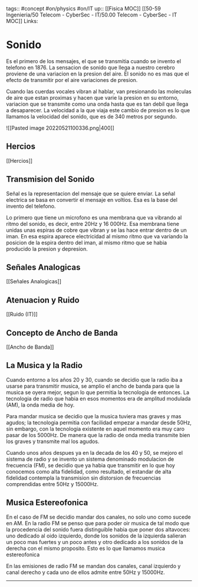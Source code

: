 tags:: #concept  #on/physics #on/IT 
up:: [[Fisica MOC]] [[50-59 Ingenieria/50 Telecom - CyberSec - IT/50.00 Telecom - CyberSec - IT MOC]]
Links: 
# Sonido
Es el primero de los mensajes, el que se transmitia cuando se invento el telefono en 1876. La sensacion de sonido que llega a nuestro cerebro proviene de una variacion en la presion del aire. El sonido no es mas que el efecto de transmitir por el aire variaciones de presion.

Cuando las cuerdas vocales vibran al hablar, van presionando las moleculas de aire que estan proximas y hacen que varie la presion en su entorno, variacion que se transmite como una onda hasta que es tan debil que llega a desaparecer. La velocidad a la que viaja este cambio de presion es lo que llamamos la velocidad del sonido, que es de 340 metros por segundo.

![[Pasted image 20220521100336.png|400]]

## Hercios
[[Hercios]]

## Transmision del Sonido
Señal es la representacion del mensaje que se quiere enviar. La señal electrica se basa en convertir el mensaje en voltios. Esa es la base del invento del telefono. 

Lo primero que tiene un microfono es una membrana que va vibrando al ritmo del sonido, es decir, entre 20Hz y 16 000Hz. Esa membrana tiene unidas unas espiras de cobre que vibran y se las hace entrar dentro de un iman. En esa espira aparece electricidad al mismo ritmo que va variando la posicion de la espira dentro del iman, al mismo ritmo que se habia producido la presion y depresion.

## Señales Analogicas
[[Señales Analogicas]]

## Atenuacion y Ruido
[[Ruido (IT)]]

## Concepto de Ancho de Banda
[[Ancho de Banda]]

## La Musica y la Radio
Cuando entorno a los años 20 y 30, cuando se decidio que la radio iba a usarse para transmitir musica, se amplio el ancho de banda para que la musica se oyera mejor, segun lo que permitia la tecnologia de entonces. La tecnologia de radio que habia en esos momentos era de amplitud modulada (AM), la onda media de hoy.

Para mandar musica se decidio que la musica tuviera mas graves y mas agudos; la tecnologia permitia con facilidad empezar a mandar desde 50Hz, sin embargo, con la tecnologia existente en aquel momento era muy caro pasar de los 5000Hz. De manera que la radio de onda media transmite bien los graves y transmite mal los agudos. 

Cuando unos años despues ya en la decada de los 40 y 50, se mejoro el sistema de radio y se invento un sistema denominado modulacion de frecuencia (FM), se decidio que ya habia que transmitir en lo que hoy conocemos como alta fidelidad, como resultado, el estandar de alta fidelidad contempla la transmision sin distorsion de frecuencias comprendidas entre 50Hz y 15000Hz.

## Musica Estereofonica
En el caso de FM se decidio mandar dos canales, no solo uno como sucede en AM. En la radio FM se penso que para poder oir musica de tal modo que la procedencia del sonido fuera distinguible habia que poner dos altavoces: uno dedicado al oido izquierdo, donde los sonidos de la izquierda salieran un poco mas fuertes y un poco antes y otro dedicado a los sonidos de la derecha con el mismo proposito. Esto es lo que llamamos musica estereofonica

En las emisiones de radio FM se mandan dos canales, canal izquierdo y canal derecho y cada uno de ellos admite entre 50Hz y 15000Hz.
___

